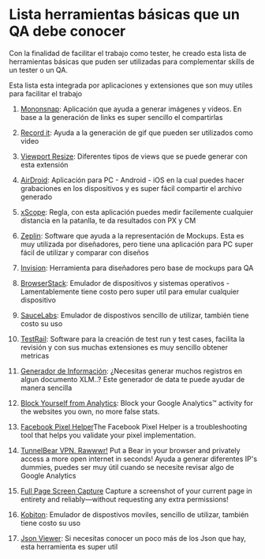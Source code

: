 # Lista herramientas básicas que un QA debe conocer

Con la finalidad de facilitar el trabajo como tester, he creado esta lista de herramientas básicas que puden ser utilizadas para complementar skills de un tester o un QA. 

Esta lista esta integrada por aplicaciones y extensiones que son muy utiles para facilitar el trabajo

1. [Mononsnap](https://monosnap.com/welcome): Aplicación que ayuda a generar imágenes y videos. En base a la generación de links es super sencillo el compartirlas

2. [Record it](http://recordit.co/): Ayuda a la generación de gif que pueden ser utilizados como video

3. [Viewport Resize](https://chrome.google.com/webstore/detail/viewport-resizer/kapnjjcfcncngkadhpmijlkblpibdcgm?hl=en): Diferentes tipos de views que se puede generar con esta extensión

4. [AirDroid](https://web.airdroid.com/): Aplicación para PC - Android - iOS en la cual puedes hacer grabaciones en los dispositivos y es super fácil compartir el archivo generado

5. [xScope](https://xscopeapp.com/): Regla, con esta aplicación puedes medir facilemente cualquier distancia en la patanlla, te da resultados con PX y CM

6. [Zeplin](https://zeplin.io/): Software que ayuda a la representación de Mockups. Esta es muy utilizada por diseñadores, pero tiene una aplicación para PC super fácil de utilizar y comparar con diseños

7. [Invision](https://www.invisionapp.com/): Herramienta para diseñadores pero base de mockups para QA

8. [BrowserStack](https://www.browserstack.com/): Emulador de dispositivos y sistemas operativos - Lamentablemente tiene costo pero super util para emular cualquier dispositivo

9. [SauceLabs](https://saucelabs.com/): Emulador de dispostivos sencillo de utilizar, también tiene costo su uso

10. [TestRail](https://www.gurock.com/testrail): Software para la creación de test run y test cases, facilita la revisión y con sus muchas extensiones es muy sencillo obtener metricas 

11. [Generador de Información](http://www.generatedata.com/): ¿Necesitas generar muchos registros en algun documento XLM..? Este generador de data te puede ayudar de manera sencilla

12. [Block Yourself from Analytics](https://chrome.google.com/webstore/detail/block-yourself-from-analy/fadgflmigmogfionelcpalhohefbnehm?hl=en): Block your Google Analytics™ activity for the websites you own, no more false stats.

13. [Facebook Pixel Helper](https://chrome.google.com/webstore/detail/facebook-pixel-helper/fdgfkebogiimcoedlicjlajpkdmockpc?hl=en)The Facebook Pixel Helper is a troubleshooting tool that helps you validate your pixel implementation.

14. [TunnelBear VPN. Rawwwr!](https://www.tunnelbear.com/download) Put a Bear in your browser and privately access a more open internet in seconds! Ayuda a generar diferentes IP's dummies, puedes ser muy útil cuando se necesite revisar algo de Google Analytics 

15. [Full Page Screen Capture](https://chrome.google.com/webstore/detail/full-page-screen-capture/fdpohaocaechififmbbbbbknoalclacl?hl=en) Capture a screenshot of your current page in entirety and reliably—without requesting any extra permissions!

16. [Kobiton](https://kobiton.com/): Emulador de dispostivos moviles, sencillo de utilizar, también tiene costo su uso

17. [Json Viewer](https://chrome.google.com/webstore/detail/json-viewer/gbmdgpbipfallnflgajpaliibnhdgobh): Si necesitas conocer un poco más de los Json que hay, esta herramienta es super util
